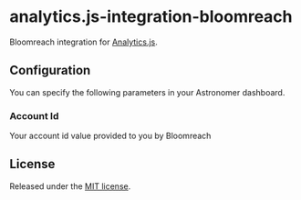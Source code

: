 # analytics.js-integration-bloomreach

Bloomreach integration for [Analytics.js](https://github.com/astronomerio/analytics.js).

## Configuration

You can specify the following parameters in your Astronomer dashboard.

### Account Id

Your account id value provided to you by Bloomreach

## License

Released under the [MIT license](License.md).
